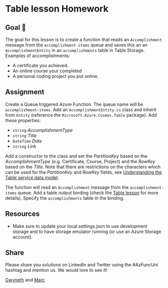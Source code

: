 # Table lesson Homework

## Goal 🎯

The goal for this lesson is to create a function that reads an `Accomplishment` message from the `accomplishment-items` queue and saves this an an `AccomplishmentEntity` in an `accomplishments` table in Table Storage. Examples of accomplishments:

- A certificate you achieved.
- An online course your completed
- A personal coding project you put online.

## Assignment

Create a Queue triggered Azure Function. The queue name will be `accomplishment-items`.
Add an `AccomplishmentEntity.cs` class and inherit from `Entity` (reference the `Microsoft.Azure.Cosmos.Table` package). Add these properties:

- `string` *AccomplishmentType*
- `string` *Title*
- `DateTime` *Date*
- `string` *Link*

Add a constructor to the class and set the *PartitionKey* based on the *AccomplishmentType* (e.g. Certificate, Course, Project) and the *RowKey* based on the *Title*. Note that there are restrictions on the characters which can be used for the *PartitionKey* and *RowKey* fields, see [Understanding the Table service data model](https://docs.microsoft.com/en-us/rest/api/storageservices/Understanding-the-Table-Service-Data-Model).

The function will read an `Accomplishment` message from the `accomplishment-items` queue. Add a table output binding (check the [Table lesson](table-lesson-dotnet.md) for more details). Specify the `accomplishments` table in the binding.

## Resources

- Make sure to update your local.settings.json to use development storage and to have storage emulator running (or use an Azure Storage account).

## Share

Please share you solutions on LinkedIn and Twitter using the #AzFuncUni hashtag and mention us. We would love to see it!

[Gwyneth](https://twitter.com/madebygps) and [Marc](https://twitter.com/marcduiker)
